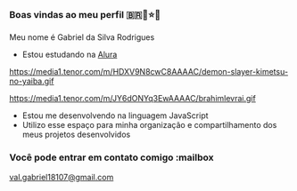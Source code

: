 ### **Boas vindas ao meu perfil** 🇧🇷👼⭐🥇

Meu nome é Gabriel da Silva Rodrigues 

- Estou estudando na [Alura](https://www.alura.com.br)

https://media1.tenor.com/m/HDXV9N8cwC8AAAAC/demon-slayer-kimetsu-no-yaiba.gif

https://media1.tenor.com/m/JY6dONYq3EwAAAAC/brahimlevrai.gif

- Estou me desenvolvendo na linguagem JavaScript
- Utilizo esse espaço para minha organização e compartilhamento dos meus projetos desenvolvidos

### Você pode entrar em contato comigo :mailbox

val.gabriel18107@gmail.com 


